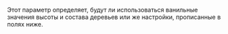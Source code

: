 Этот параметр определяет, будут ли использоваться ванильные значения высоты и состава деревьев или же настройки, прописанные в полях ниже.